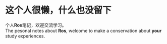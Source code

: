 # 这个人很懒，什么也没留下
个人**Ros**笔记，欢迎交流学习。  
The pesonal notes about **Ros**, welcome to make a conservation about **your** study experiences.
